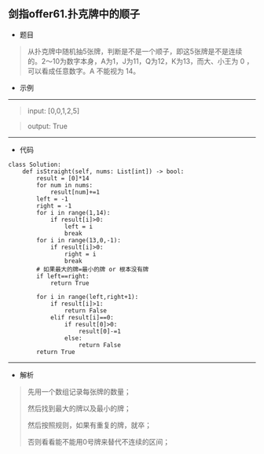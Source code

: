 剑指offer61.扑克牌中的顺子
----------
 - 题目
>从扑克牌中随机抽5张牌，判断是不是一个顺子，即这5张牌是不是连续的。2～10为数字本身，A为1，J为11，Q为12，K为13，而大、小王为 0 ，可以看成任意数字。A 不能视为 14。

 - 示例
 ----------
>input: [0,0,1,2,5]

> output: True
 ----------
 - 代码
 >
>
    class Solution:
        def isStraight(self, nums: List[int]) -> bool:
            result = [0]*14
            for num in nums:
                result[num]+=1
            left = -1
            right = -1
            for i in range(1,14):
                if result[i]>0:
                    left = i
                    break
            for i in range(13,0,-1):
                if result[i]>0:
                    right = i
                    break
            # 如果最大的牌=最小的牌 or 根本没有牌
            if left==right:
                return True
    
            for i in range(left,right+1):
                if result[i]>1:
                    return False
                elif result[i]==0:
                    if result[0]>0:
                        result[0]-=1
                    else:
                        return False
            return True
 ----------
 - 解析
 >
> 先用一个数组记录每张牌的数量；
>
> 然后找到最大的牌以及最小的牌；
>
> 然后按照规则，如果有重复的牌，就卒；
>
> 否则看看能不能用0号牌来替代不连续的区间；
